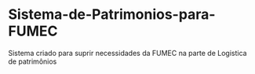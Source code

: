 # Sistema-de-Patrimonios-para-FUMEC
Sistema criado para suprir necessidades da FUMEC na parte de Logistica de patrimônios
